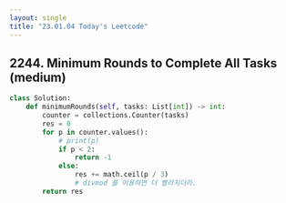 ```yaml
---
layout: single
title: "23.01.04 Today's Leetcode"
---
```


## 2244. Minimum Rounds to Complete All Tasks (medium)

```python
class Solution:
    def minimumRounds(self, tasks: List[int]) -> int:
        counter = collections.Counter(tasks)
        res = 0
        for p in counter.values():
            # print(p)
            if p < 2:
                return -1
            else:
                res += math.ceil(p / 3)
                # divmod 를 이용하면 더 빨라지더라.
        return res     
```

